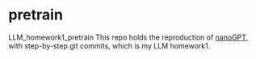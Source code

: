 # pretrain
LLM_homework1_pretrain
This repo holds the reproduction of [nanoGPT](https://github.com/karpathy/build-nanogpt.git), with step-by-step git commits, which is my LLM homework1.